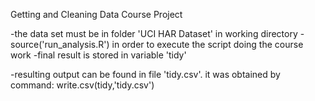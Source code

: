 Getting and Cleaning Data Course Project

-the data set must be in folder 'UCI HAR Dataset' in working directory
-source('run_analysis.R') in order to execute the script doing the course work
-final result is stored in variable 'tidy'

-resulting output can be found in file 'tidy.csv'. it was obtained by command: write.csv(tidy,'tidy.csv')
